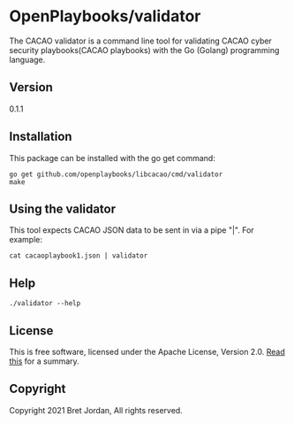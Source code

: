 # OpenPlaybooks/validator

The CACAO validator is a command line tool for validating CACAO cyber security
playbooks(CACAO playbooks) with the Go (Golang) programming language.

## Version 
0.1.1

## Installation

This package can be installed with the go get command:

```
go get github.com/openplaybooks/libcacao/cmd/validator
make
```

## Using the validator

This tool expects CACAO JSON data to be sent in via a pipe "|". For example:

```
cat cacaoplaybook1.json | validator
```


## Help

```
./validator --help
```

## License

This is free software, licensed under the Apache License, Version 2.0.
[Read this](https://tldrlegal.com/license/apache-license-2.0-(apache-2.0)) for
a summary.


## Copyright

Copyright 2021 Bret Jordan, All rights reserved.
